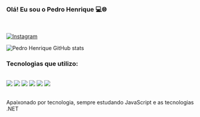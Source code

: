 ### Olá! Eu sou o Pedro Henrique 💻🌐

<br/>

[![Instagram](https://img.shields.io/badge/Instagram-E4405F?style=for-the-badge&logo=instagram&logoColor=white)](https://www.instagram.com/pedrxhenriq_/)

![Pedro Henrique GitHub stats](https://github-readme-stats.vercel.app/api?username=pedrxhenriq&show_icons=true&theme=radical)

### Tecnologias que utilizo:

<div style="display: inline_block"><br />
<img aling="center" src="https://img.shields.io/badge/HTML5-E34F26?style=for-the-badge&logo=html5&logoColor=white">
<img aling="center" src="https://img.shields.io/badge/JavaScript-F7DF1E?style=for-the-badge&logo=javascript&logoColor=black">
<img aling="center" src="https://img.shields.io/badge/jQuery-0769AD?style=for-the-badge&logo=jquery&logoColor=white">
<img aling="center" src="https://img.shields.io/badge/C%23-239120?style=for-the-badge&logo=c-sharp&logoColor=white">
<img aling="center" src="https://img.shields.io/badge/PHP-777BB4?style=for-the-badge&logo=php&logoColor=white">
<img aling="center" src="https://img.shields.io/badge/MySQL-00000F?style=for-the-badge&logo=mysql&logoColor=white">
</div>

<br />

Apaixonado por tecnologia, sempre estudando JavaScript e as tecnologias .NET 
